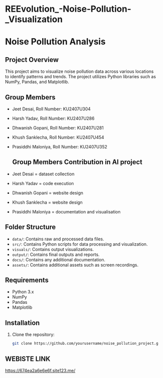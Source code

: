 # REEvolution_-Noise-Pollution-_Visualization
# Noise Pollution Analysis

## Project Overview
This project aims to visualize noise pollution data across various locations to identify patterns and trends. The project utilizes Python libraries such as NumPy, Pandas, and Matplotlib.

## Group Members
- Jeet Desai, Roll Number: KU2407U304
- Harsh Yadav, Roll Number: KU2407U286
- Dhwanish Gopani, Roll Number: KU2407U281
- Khush Sanklecha, Roll Number: KU2407U454
- Prasiddhi Maloniya, Roll Number: KU2407U352

  
  ## Group Members Contribution in AI project
- Jeet Desai = dataset collection
- Harsh Yadav = code execution
- Dhwanish Gopani = website design
- Khush Sanklecha = website design
- Prasiddhi Maloniya = documentation and visualisation
  


## Folder Structure
- `data/`: Contains raw and processed data files.
- `src/`: Contains Python scripts for data processing and visualization.
- `visuals/`: Contains output visualizations.
- `output/`: Contains final outputs and reports.
- `docs/`: Contains any additional documentation.
- `assets/`: Contains additional assets such as screen recordings.

## Requirements
- Python 3.x
- NumPy
- Pandas
- Matplotlib

## Installation
1. Clone the repository:
   ```bash
   git clone https://github.com/yourusername/noise_pollution_project.git
  ## WEBISTE LINK
  https://674ea2a6e6e6f.site123.me/
